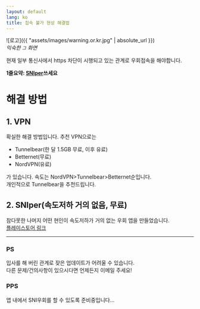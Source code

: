 ```yaml
---
layout: default
lang: ko
title: 접속 불가 현상 해결법
---
```


![로고]({{ "assets/images/warning.or.kr.jpg" | absolute_url  }})  
*익숙한 `그` 화면*

현재 일부 통신사에서 https 차단이 시행되고 있는 관계로 우회접속을 해야합니다.

**1줄요약: [SNIper](https://play.google.com/store/apps/details?id=i.hate.sni.bypasssni)쓰세요**

# 해결 방법

## 1. VPN
확실한 해결 방법입니다.
추천 VPN으로는
* Tunnelbear(한 달 1.5GB 무료, 이후 유료)
* Betternet(무료)
* NordVPN(유료)  

가 있습니다. 속도는 NordVPN>Tunnelbear>Betternet순입니다.   
개인적으로 Tunnelbear을 추천드립니다.

## 2. SNIper(속도저하 거의 없음, 무료)
참다못한 나머지 어떤 현인이 속도저하가 거의 없는 우회 앱을 만들었습니다.  
[플레이스토어 링크](https://play.google.com/store/apps/details?id=i.hate.sni.bypasssni)  

---

### PS
입사를 해 버린 관계로 잦은 업데이트가 어려울 수 있습니다.  
다른 문제/건의사항이 있으시다면 언제든지 이메일 주세요!

### PPS
앱 내에서 SNI우회를 할 수 있도록 준비중입니다...
